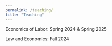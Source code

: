 ```yaml
---
permalink: /teaching/
title: "Teaching"
---
```


Economics of Labor: Spring 2024 & Spring 2025

Law and Economics: Fall 2024
